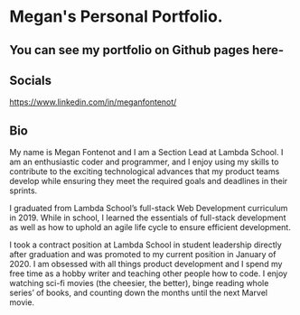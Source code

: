 # Megan's Personal Portfolio.
## You can see my portfolio on Github pages here- 

## Socials
https://www.linkedin.com/in/meganfontenot/

## Bio
My name is Megan Fontenot and I am a Section Lead at Lambda School. I am an enthusiastic coder and programmer, and I enjoy using my skills to contribute to the exciting technological advances that my product teams develop while ensuring they meet the required goals and deadlines in their sprints. 

I graduated from Lambda School’s full-stack Web Development curriculum in 2019. While in school, I learned the essentials of full-stack development as well as how to uphold an agile life cycle to ensure efficient development. 

I took a contract position at Lambda School in student leadership directly after graduation and was promoted to my current position in January of 2020. I am obsessed with all things product development and I spend my free time as a hobby writer and teaching other people how to code. I enjoy watching sci-fi movies (the cheesier, the better), binge reading whole series’ of books, and counting down the months until the next Marvel movie. 

